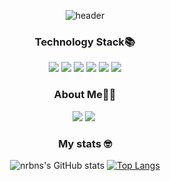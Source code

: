 <div align='center'>

![header](https://capsule-render.vercel.app/api?type=waving&color=auto&height=300&section=header&text=nrbns's%20GitHub&fontSize=90&animation=fadeIn&fontAlignY=38&desc&descAlignY=51&descAlign=62)


<p></p>

### Technology Stack📚
<div align='center'>
  <span><img src="https://img.shields.io/badge/HTML5-E34F26?style=flat-square&logo=HTML5&logoColor=white"/><span>
  <span><img src="https://img.shields.io/badge/CSS3-1572B6?style=flat-square&logo=CSS3&logoColor=white"/><span>
  <span><img src="https://img.shields.io/badge/JavaScript-F7DF1E?style=flat-square&logo=JavaScript&logoColor=white"/></span>
  <span><img src="https://img.shields.io/badge/PHP-777BB4?style=flat-square&logo=PHP&logoColor=white"/></span>
  <span><img src="https://img.shields.io/badge/React-61DAFB?style=flat-square&logo=React&logoColor=white"/></span>
  <span><img src="https://img.shields.io/badge/Redux-764ABC?style=flat-square&logo=Redux&logoColor=white"/></span>
</div>
    
### About Me👩‍💻
<div align='center'>
    <a href="mailto:﻿"ghh357@naver.com"><span><img src="https://img.shields.io/badge/Mail-EA4335?style=flat-square&logo=Gmail&logoColor=white"/></span></a>
    <a href="https://www.instagram.com/hyeonho.gold/"><img src="https://img.shields.io/badge/Instagram-E4405F?style=flat-square&logo=Instagram&logoColor=white&link=https://www.instagram.com/minjae_1230/"/></a>&nbsp                         </div>
    
### My stats 🤓
  
![nrbns's GitHub stats](https://github-readme-stats.vercel.app/api?username=nrbns357&show_icons=true)
[![Top Langs](https://github-readme-stats.vercel.app/api/top-langs/?username=nrbns357&layout=compact)](https://github.com/anuraghazra/github-readme-stats)
</div>
